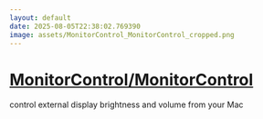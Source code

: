 ```yaml
---
layout: default
date: 2025-08-05T22:38:02.769390
image: assets/MonitorControl_MonitorControl_cropped.png
---
```


# [MonitorControl/MonitorControl](https://github.com/MonitorControl/MonitorControl)

control external display brightness and volume from your Mac
